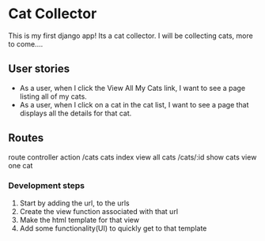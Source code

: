 # Cat Collector

This is my first django app! Its a cat collector. I will be collecting cats, more to come....

## User stories

- As a user, when I click the View All My Cats link, I want to see a page listing all of my cats.
- As a user, when I click on a cat in the cat list, I want to see a page that displays all the details for that cat.

## Routes

route controller action
/cats cats index view all cats
/cats/:id show cats view one cat

### Development steps

1. Start by adding the url, to the urls
2. Create the view function associated with that url
3. Make the html template for that view
4. Add some functionality(UI) to quickly get to that template
